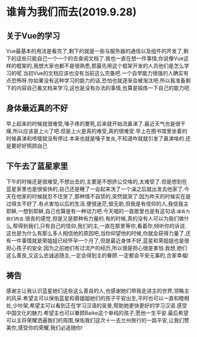 # 谁肯为我们而去(2019.9.28)

## 关于Vue的学习

Vue最基本的用法是看完了,剩下的就是一些与服务器的通信以及组件的开发了,剩下的这些只能自己一个一个的去查阅文档了.我也一直在想一件事情,你说像Vue这样的框架的,我想大家也都不是很熟悉,那最先用这个框架开发的人员他们是怎么学习的呢.当初Vue的文档应该也没有当前这么完备吧.一个自学能力很强的人确实有点恐怖呀.你如果没有这种学习的能力的话,恐怕也就逐渐会被淘汰吧.所以我准备剩下的内容自己看文档来学习,这也是没有办法的事情,也算是锻炼一下自己的能力吧.

## 身体最近真的不好

早上起来的时候就很难受,嗓子疼的要死,后来就开始流鼻涕了.最近天气也是很干燥,所以应该是上火了吧.但是上火是真的难受,真的很难受.早上在图书馆里坐着的时候鼻涕和喷嚏就没有停过.本来也就是嗓子发炎,不知道咋就就引发了鼻涕啥的.还是要好好照顾自己

## 下午去了蓝星家里

下午的时候还是很难受,不想出去的,主要是不想挤公交啥的,太难受了.但是想到在蓝星家里也是很愉快的,自己还是睡了一会起来洗了一个澡之后就出发去他家了.今天在他家的时候就忍不住哭了,那种情不自禁的,突然就哭了.因为昨天的时候实在是过得太不好了.有点害怕以后的生活.便很迷茫,很无助,但我是有信仰的人,我信我主耶稣,一想到耶稣,自己也算是有一种动力吧.今天唱的一首歌里也是有这句话:`谁肯为我们而去`.很丧的感觉,但是又是那种有力量的.有的时候,真的没有人可以为我们做什么,帮得到我们,只有自己的信仰,我们的主,一直在那里等你,看着你,倾听你的诉说.这也是为什么有那么多人相信他的原因吧,当你仰望他的时候,你就会获得力量了.还有一件事情就是荣姐姐已经怀孕一个月了,但是最近身体不好,蓝星和荣姐姐也是很担心孩子的安全.因为之前她们有过流产的经历,所以很是担心很是害怕.我想,她们这么善良,又这么忠诚追随主,一定会得到主的眷顾.一定都会平安无事的,合家幸福!

## 祷告

感谢主让我认识蓝星她们这些这么善良的人,也感谢她们带我走进主的世界,领略主的风采.希望主可以保佑蓝星和蓉姐姐她们的孩子平安出生,平时也可以一直和睦相处,少吵架,希望主可以看到正在学习汉语的吴旻,帮助她更快更好的学习汉语.感受中国文化的魅力.希望主也可以眷顾Baike这个单纯的孩子,愿他一生平安.最后希望可以主将荣耀洒遍我们的周围,保佑我们这次十一去兰州旅行的一路平安,让我们赞美你,感受你的荣耀,我们必追随你!
